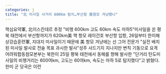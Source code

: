 ```yaml
---
categories: j
title: "北 미사일 사거리 600km 탐지…부산항 美항모 겨냥했나"
---
```

핵심요약軍, 北이스칸데르 추정 "비행 600km 고도 60km 속도 마하5"미사일을 쏜 평북 태천에서 부산항까지가 620km美 핵 항모 레이건호 부산항 입항, 26일부터 한미해상강습훈련軍, 지대지 미사일이기 때문에 美 항모 겨냥에는 선 그어 전문가 "실전 배치된 미사일 발사로 전술 목표 과시한 발사"성주 사드기지 지나지만 변칙 기동으로 요격 어려워합동참모본부는 북한이 25일 평북 태천에서 동해를 향해 발사한 "단거리 탄도미사일의 비행거리는 600여km, 고도는 60여km, 속도는 마하 5로 탐지했다"고 밝혔다. 한미 군 당국은 이런